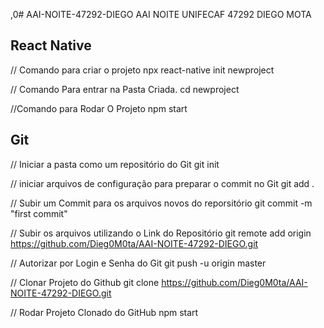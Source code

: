 
 ,0# AAI-NOITE-47292-DIEGO
AAI NOITE UNIFECAF 47292 DIEGO MOTA



React Native
-------------------------------

// Comando para criar o projeto 
npx react-native init newproject

// Comando Para entrar na Pasta Criada. 
cd newproject

//Comando para Rodar O Projeto 
npm start


Git 
---------------------------------

// Iniciar a pasta como um repositório do Git
git init

// iniciar arquivos de configuração para preparar o commit no Git 
git add .

// Subir um Commit para os arquivos novos do reporsitório
git commit -m "first commit"

// Subir os arquivos utilizando o Link do Repositório 
git remote add origin https://github.com/Dieg0M0ta/AAI-NOITE-47292-DIEGO.git

// Autorizar por Login e Senha do Git
git push -u origin master

// Clonar Projeto do Github
git clone https://github.com/Dieg0M0ta/AAI-NOITE-47292-DIEGO.git

// Rodar Projeto Clonado do GitHub
npm start
